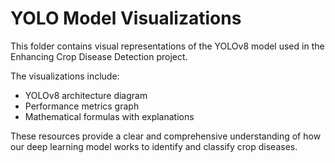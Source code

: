 # YOLO Model Visualizations

This folder contains visual representations of the YOLOv8 model used in the Enhancing Crop Disease Detection project.

The visualizations include:
- YOLOv8 architecture diagram
- Performance metrics graph
- Mathematical formulas with explanations

These resources provide a clear and comprehensive understanding of how our deep learning model works to identify and classify crop diseases.
